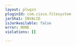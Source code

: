 ```yaml
---
layout: plugin
pluginId: com.cisco.filesystem
jarSha1: INVALID
isJarAvailable: false
error: NONE
violations: []

---
```

